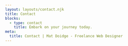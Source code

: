 ```yaml
---
layout: layouts/contact.njk
title: Contact
blocks:
  - type: contact
    title: Embark on your journey today.
meta:
  title: Contact | Mat Doidge - Freelance Web Designer
---
```

